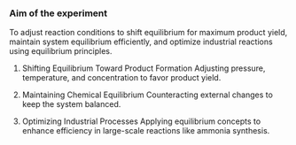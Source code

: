 ### Aim of the experiment
  
To adjust reaction conditions to shift equilibrium for maximum product yield, maintain system equilibrium efficiently, and optimize industrial reactions using equilibrium principles.

1. Shifting Equilibrium Toward Product Formation
Adjusting pressure, temperature, and concentration to favor product yield.

2. Maintaining Chemical Equilibrium
Counteracting external changes to keep the system balanced.

3. Optimizing Industrial Processes
Applying equilibrium concepts to enhance efficiency in large-scale reactions like ammonia synthesis.

